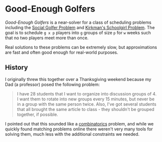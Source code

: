 # Good-Enough Golfers

_Good-Enough Golfers_ is a near-solver for a class of scheduling problems including the
[Social Golfer Problem](http://mathworld.wolfram.com/SocialGolferProblem.html) and
[Kirkman's Schoolgirl Problem](http://mathworld.wolfram.com/KirkmansSchoolgirlProblem.html).
The goal is to schedule `g x p` players into `g` groups of size `p` for `w` weeks such that no two players meet more
than once.

Real solutions to these problems can be extremely slow, but approximations are fast and often good enough for real-world purposes.

## History

I originally threw this together over a Thanksgiving weekend because my Dad (a professor) posed the following problem:

> I have 28 students that I want to organize into discussion groups of 4.  I want them to rotate into new groups
> every 15 minutes, but never be in a group with the same person twice.   Also, I've got several students that all
> brought the same article to class - they shouldn't be grouped together, if possible.

I pointed out that this sounded like a [combinatorics](https://en.wikipedia.org/wiki/Combinatorics) problem, and while
we quickly found matching problems online there weren't very many tools for solving them, much less with the additional
constraints we needed.